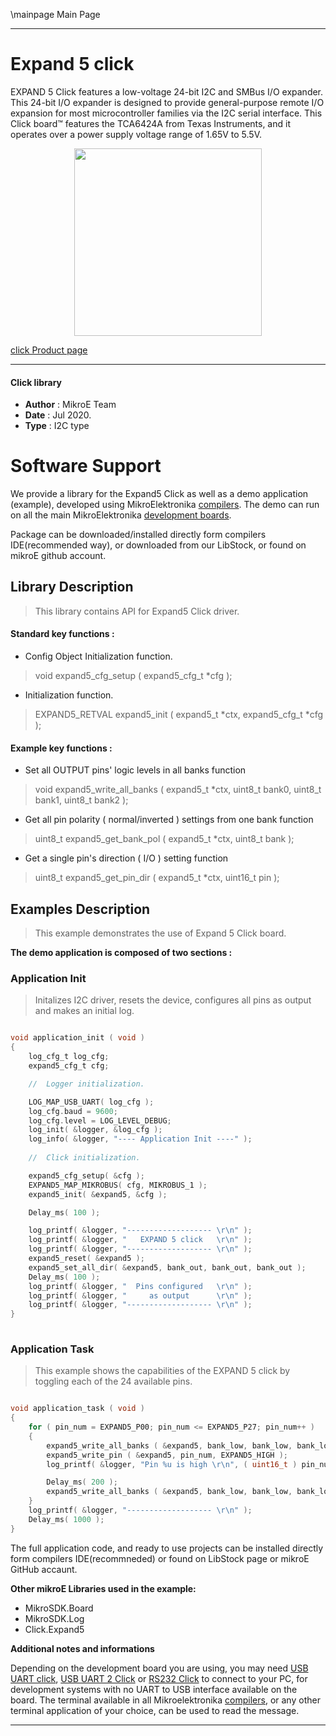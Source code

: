 \mainpage Main Page
 
---
# Expand 5 click

EXPAND 5 Click features a low-voltage 24-bit I2C and SMBus I/O expander. This 24-bit I/O expander is designed to provide general-purpose remote I/O expansion for most microcontroller families via the I2C serial interface. This Click board™ features the TCA6424A from Texas Instruments, and it operates over a power supply voltage range of 1.65V to 5.5V. 

<p align="center">
  <img src="https://download.mikroe.com/images/click_for_ide/expand5_click.png" height=300px>
</p>


[click Product page](https://www.mikroe.com/expand-5-click)

---


#### Click library 

- **Author**        : MikroE Team
- **Date**          : Jul 2020.
- **Type**          : I2C type


# Software Support

We provide a library for the Expand5 Click 
as well as a demo application (example), developed using MikroElektronika 
[compilers](https://shop.mikroe.com/compilers). 
The demo can run on all the main MikroElektronika [development boards](https://shop.mikroe.com/development-boards).

Package can be downloaded/installed directly form compilers IDE(recommended way), or downloaded from our LibStock, or found on mikroE github account. 

## Library Description

> This library contains API for Expand5 Click driver.

#### Standard key functions :

- Config Object Initialization function.
> void expand5_cfg_setup ( expand5_cfg_t *cfg ); 
 
- Initialization function.
> EXPAND5_RETVAL expand5_init ( expand5_t *ctx, expand5_cfg_t *cfg );

#### Example key functions :

- Set all OUTPUT pins' logic levels in all banks function
> void expand5_write_all_banks ( expand5_t *ctx, uint8_t bank0, uint8_t bank1, uint8_t bank2 );
 
- Get all pin polarity ( normal/inverted ) settings from one bank function
> uint8_t expand5_get_bank_pol ( expand5_t *ctx, uint8_t bank );

- Get a single pin's direction ( I/O ) setting function
> uint8_t expand5_get_pin_dir ( expand5_t *ctx, uint16_t pin );

## Examples Description

> This example demonstrates the use of Expand 5 Click board.

**The demo application is composed of two sections :**

### Application Init 

> Initalizes I2C driver, resets the device, configures all pins as output and makes an initial log.

```c

void application_init ( void )
{
    log_cfg_t log_cfg;
    expand5_cfg_t cfg;

    //  Logger initialization.

    LOG_MAP_USB_UART( log_cfg );
    log_cfg.baud = 9600;
    log_cfg.level = LOG_LEVEL_DEBUG;
    log_init( &logger, &log_cfg );
    log_info( &logger, "---- Application Init ----" );
    
    //  Click initialization.

    expand5_cfg_setup( &cfg );
    EXPAND5_MAP_MIKROBUS( cfg, MIKROBUS_1 );
    expand5_init( &expand5, &cfg );

    Delay_ms( 100 );

    log_printf( &logger, "------------------- \r\n" );
    log_printf( &logger, "   EXPAND 5 click   \r\n" );
    log_printf( &logger, "------------------- \r\n" );
    expand5_reset( &expand5 );
    expand5_set_all_dir( &expand5, bank_out, bank_out, bank_out );
    Delay_ms( 100 );
    log_printf( &logger, "  Pins configured   \r\n" );
    log_printf( &logger, "     as output      \r\n" );
    log_printf( &logger, "------------------- \r\n" );
}
  
```

### Application Task

> This example shows the capabilities of the EXPAND 5 click by toggling each of the 24 available pins.

```c

void application_task ( void )
{
    for ( pin_num = EXPAND5_P00; pin_num <= EXPAND5_P27; pin_num++ )
    {
        expand5_write_all_banks ( &expand5, bank_low, bank_low, bank_low );
        expand5_write_pin ( &expand5, pin_num, EXPAND5_HIGH );
        log_printf( &logger, "Pin %u is high \r\n", ( uint16_t ) pin_num );

        Delay_ms( 200 );
        expand5_write_all_banks ( &expand5, bank_low, bank_low, bank_low );
    }
    log_printf( &logger, "------------------- \r\n" );
    Delay_ms( 1000 );
}

```


The full application code, and ready to use projects can be  installed directly form compilers IDE(recommneded) or found on LibStock page or mikroE GitHub accaunt.

**Other mikroE Libraries used in the example:** 

- MikroSDK.Board
- MikroSDK.Log
- Click.Expand5

**Additional notes and informations**

Depending on the development board you are using, you may need 
[USB UART click](https://shop.mikroe.com/usb-uart-click), 
[USB UART 2 Click](https://shop.mikroe.com/usb-uart-2-click) or 
[RS232 Click](https://shop.mikroe.com/rs232-click) to connect to your PC, for 
development systems with no UART to USB interface available on the board. The 
terminal available in all Mikroelektronika 
[compilers](https://shop.mikroe.com/compilers), or any other terminal application 
of your choice, can be used to read the message.



---
